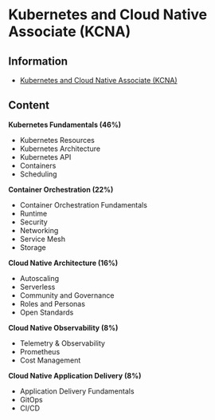 # Kubernetes and Cloud Native Associate (KCNA)

## Information

* [Kubernetes and Cloud Native Associate (KCNA)](https://training.linuxfoundation.org/certification/kubernetes-cloud-native-associate/)

## Content

**Kubernetes Fundamentals (46%)**

- Kubernetes Resources
- Kubernetes Architecture
- Kubernetes API
- Containers
- Scheduling

**Container Orchestration (22%)**

- Container Orchestration Fundamentals
- Runtime
- Security
- Networking
- Service Mesh
- Storage

**Cloud Native Architecture (16%)**

- Autoscaling
- Serverless
- Community and Governance
- Roles and Personas
- Open Standards

**Cloud Native Observability (8%)**

- Telemetry & Observability
- Prometheus
- Cost Management

**Cloud Native Application Delivery (8%)**

- Application Delivery Fundamentals
- GitOps
- CI/CD
